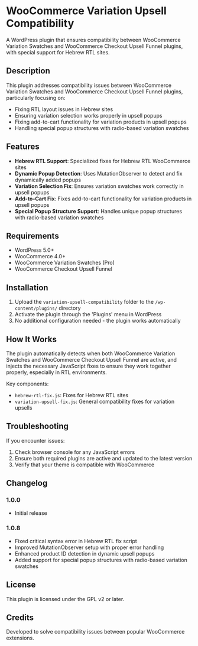 # WooCommerce Variation Upsell Compatibility

A WordPress plugin that ensures compatibility between WooCommerce Variation Swatches and WooCommerce Checkout Upsell Funnel plugins, with special support for Hebrew RTL sites.

## Description

This plugin addresses compatibility issues between WooCommerce Variation Swatches and WooCommerce Checkout Upsell Funnel plugins, particularly focusing on:

- Fixing RTL layout issues in Hebrew sites
- Ensuring variation selection works properly in upsell popups
- Fixing add-to-cart functionality for variation products in upsell popups
- Handling special popup structures with radio-based variation swatches

## Features

- **Hebrew RTL Support**: Specialized fixes for Hebrew RTL WooCommerce sites
- **Dynamic Popup Detection**: Uses MutationObserver to detect and fix dynamically added popups
- **Variation Selection Fix**: Ensures variation swatches work correctly in upsell popups
- **Add-to-Cart Fix**: Fixes add-to-cart functionality for variation products in upsell popups
- **Special Popup Structure Support**: Handles unique popup structures with radio-based variation swatches

## Requirements

- WordPress 5.0+
- WooCommerce 4.0+
- WooCommerce Variation Swatches (Pro)
- WooCommerce Checkout Upsell Funnel

## Installation

1. Upload the `variation-upsell-compatibility` folder to the `/wp-content/plugins/` directory
2. Activate the plugin through the 'Plugins' menu in WordPress
3. No additional configuration needed - the plugin works automatically

## How It Works

The plugin automatically detects when both WooCommerce Variation Swatches and WooCommerce Checkout Upsell Funnel are active, and injects the necessary JavaScript fixes to ensure they work together properly, especially in RTL environments.

Key components:
- `hebrew-rtl-fix.js`: Fixes for Hebrew RTL sites
- `variation-upsell-fix.js`: General compatibility fixes for variation upsells

## Troubleshooting

If you encounter issues:

1. Check browser console for any JavaScript errors
2. Ensure both required plugins are active and updated to the latest version
3. Verify that your theme is compatible with WooCommerce

## Changelog

### 1.0.0
- Initial release

### 1.0.8
- Fixed critical syntax error in Hebrew RTL fix script
- Improved MutationObserver setup with proper error handling
- Enhanced product ID detection in dynamic upsell popups
- Added support for special popup structures with radio-based variation swatches

## License

This plugin is licensed under the GPL v2 or later.

## Credits

Developed to solve compatibility issues between popular WooCommerce extensions.
